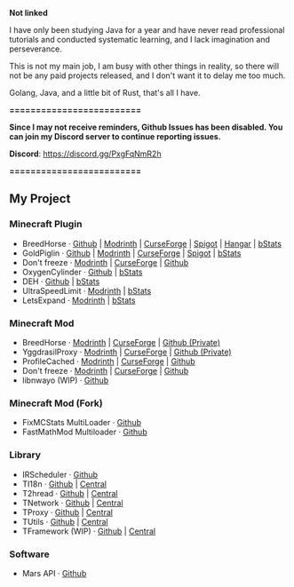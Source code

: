 **Not linked**

I have only been studying Java for a year and have never read professional tutorials and conducted systematic learning, and I lack imagination and perseverance.

This is not my main job, I am busy with other things in reality, so there will not be any paid projects released, and I don't want it to delay me too much.

Golang, Java, and a little bit of Rust, that's all I have.

**=========================**

**Since I may not receive reminders, Github Issues has been disabled. You can join my Discord server to continue reporting issues.**

**Discord**: https://discord.gg/PxgFqNmR2h

**=========================**
## My Project

### Minecraft Plugin
- BreedHorse · [Github](https://github.com/404Setup/BreedHorse) | [Modrinth](https://modrinth.com/plugin/breedhorse) | [CurseForge](https://www.curseforge.com/minecraft/bukkit-plugins/breedhorse) | [Spigot](https://www.spigotmc.org/resources/breedhorse.118704/) | [Hangar](https://hangar.papermc.io/Goal/BreedHorse) | [bStats](https://bstats.org/plugin/bukkit/BreedHorse/24077)
- GoldPiglin · [Github](https://github.com/404Setup/GoldPiglin) | [Modrinth](https://modrinth.com/plugin/goldpiglin) | [CurseForge](https://www.curseforge.com/minecraft/bukkit-plugins/goldpiglin) | [Spigot](https://www.spigotmc.org/resources/goldpiglin.120819/) | [bStats](https://bstats.org/plugin/bukkit/GoldPiglin/23906)
- Don't freeze · [Modrinth](https://modrinth.com/mod/dont-freeze) | [CurseForge](https://www.curseforge.com/minecraft/bukkit-plugins/dont-freeze) | [Github](https://github.com/404Setup/DontFreeze)
- OxygenCylinder · [Github](https://github.com/404Setup/OxygenCylinder) | [bStats](https://bstats.org/plugin/bukkit/OxygenCylinder/24165)
- DEH · [Github](https://github.com/404Setup/deh) | [bStats](https://bstats.org/plugin/bukkit/deh/24983)
- UltraSpeedLimit · [Modrinth](https://github.com/LevelTranic/UltraSpeedLimit) | [bStats](https://bstats.org/plugin/velocity/UltraSpeedLimit/23413)
- LetsExpand · [Modrinth](https://modrinth.com/plugin/lets-expand) | [bStats](https://bstats.org/plugin/bukkit/LetsExpand/25230)

### Minecraft Mod
- BreedHorse · [Modrinth](https://modrinth.com/plugin/breedhorse) | [CurseForge](https://www.curseforge.com/minecraft/mc-mods/breed-horse) | [Github (Private)](https://github.com/404Setup/BreedHorse-Mods)
- YggdrasilProxy · [Modrinth](https://modrinth.com/mod/yggdrasil-proxy) | [CurseForge](https://www.curseforge.com/minecraft/mc-mods/yggdrasil-proxy) | [Github (Private)](https://github.com/404Setup/YggdrasilProxy)
- ProfileCached · [Modrinth](https://modrinth.com/mod/profile-cached) | [CurseForge](https://www.curseforge.com/minecraft/mc-mods/profile-cached) | [Github](https://github.com/404Setup/ProfileCached)
- Don't freeze · [Modrinth](https://modrinth.com/mod/dont-freeze) | [CurseForge](https://www.curseforge.com/minecraft/mc-mods/dont-freeze) | [Github](https://github.com/404Setup/DontFreeze)
- libnwayo (WIP) · [Github](https://github.com/404Setup/libnwayo)

### Minecraft Mod (Fork)
- FixMCStats MultiLoader · [Github](https://github.com/404Setup/FixMCStats-Multi)
- FastMathMod Multiloader · [Github](https://github.com/404Setup/FastMathMod-Multi)

### Library
- IRScheduler · [Github](https://github.com/404Setup/irs)
- TI18n · [Github](https://github.com/404Setup/t-i18n) | [Central](https://central.sonatype.com/artifact/one.tranic/t-i18n)
- T2hread · [Github](https://github.com/404Setup/t-thread) | [Central](https://central.sonatype.com/artifact/one.tranic/t-thread)
- TNetwork · [Github](https://github.com/404Setup/t-network) | [Central](https://central.sonatype.com/artifact/one.tranic/t-network)
- TProxy · [Github](https://github.com/404Setup/t-proxy) | [Central](https://central.sonatype.com/artifact/one.tranic/t-proxy)
- TUtils · [Github](https://github.com/404Setup/t-utils) | [Central](https://central.sonatype.com/artifact/one.tranic/t-utils)
- TFramework (WIP) · [Github](https://github.com/404Setup/t-base) | [Central](https://central.sonatype.com/artifact/one.tranic/t-base)

### Software
- Mars API · [Github](https://github.com/404Setup/Mars)
